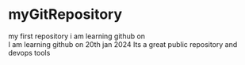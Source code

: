 # myGitRepository
my first repository i am learning github on <br>
I am learning github on 20th jan 2024
Its a great public repository and devops tools
